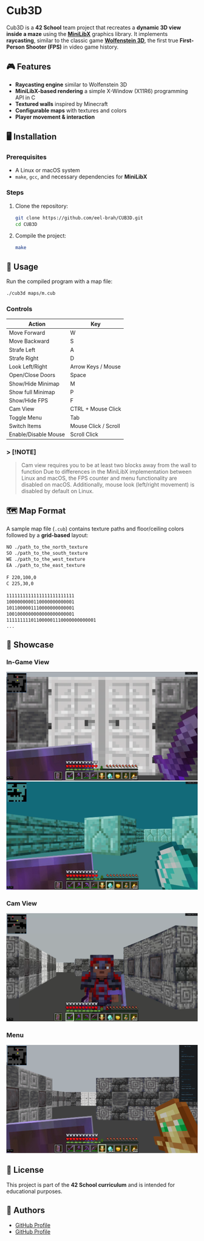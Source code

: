 # Cub3D

Cub3D is a **42 School** team project that recreates a **dynamic 3D view inside a maze** using the [**MiniLibX**](https://github.com/42Paris/minilibx-linux) graphics library. It implements **raycasting**, similar to the classic game [**Wolfenstein 3D**](http://users.atw.hu/wolf3d/), the first true **First-Person Shooter (FPS)** in video game history.

## 🎮 Features
- **Raycasting engine** similar to Wolfenstein 3D
- **MiniLibX-based rendering** a simple X-Window (X11R6) programming API in C
- **Textured walls** inspired by Minecraft
- **Configurable maps** with textures and colors
- **Player movement & interaction**

## 🖥️ Installation
### Prerequisites
- A Linux or macOS system
- `make`, `gcc`, and necessary dependencies for **MiniLibX**

### Steps
1. Clone the repository:
   ```sh
   git clone https://github.com/eel-brah/CUB3D.git
   cd CUB3D
   ```
2. Compile the project:
   ```sh
   make
   ```

## 🚀 Usage
Run the compiled program with a map file:
```sh
./cub3d maps/m.cub
```

### Controls
| Action             | Key |
|--------------------|-----|
| Move Forward      | W   |
| Move Backward     | S   |
| Strafe Left       | A   |
| Strafe Right      | D   |
| Look Left/Right   | Arrow Keys / Mouse |
| Open/Close Doors  | Space |
| Show/Hide Minimap | M   |
| Show full Minimap | P   |
| Show/Hide FPS     | F   |
| Cam View          | CTRL + Mouse Click |
| Toggle Menu       | Tab |
| Switch Items      | Mouse Click / Scroll |
| Enable/Disable Mouse | Scroll Click |

### > [!NOTE]
> Cam view requires you to be at least two blocks away from the wall to function
> Due to differences in the MiniLibX implementation between Linux and macOS, the FPS counter and menu functionality are disabled on macOS. Additionally, mouse look (left/right movement) is disabled by default on Linux.

## 🗺️ Map Format
A sample map file (`.cub`) contains texture paths and floor/ceiling colors followed by a **grid-based** layout:
```
NO ./path_to_the_north_texture
SO ./path_to_the_south_texture
WE ./path_to_the_west_texture
EA ./path_to_the_east_texture

F 220,100,0
C 225,30,0

1111111111111111111111111
1000000000110000000000001
1011000001110000000000001
1001000000000000000000001
111111111011000001110000000000001
...
```

## 📸 Showcase
### In-Game View
![Game Screenshot](media/1.png)
![Game Screenshot](media/2.png)

### Cam View
![Game Screenshot](media/3.png)

### Menu 
![Menu Screenshot](media/4.png)

## 📜 License
This project is part of the **42 School curriculum** and is intended for educational purposes.

## 👥 Authors
- [GitHub Profile](https://github.com/eel-brah)
- [GitHub Profile](https://github.com/AhmedMokhtari)


